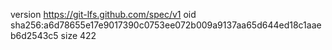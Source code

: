 version https://git-lfs.github.com/spec/v1
oid sha256:a6d78655e17e9017390c0753ee072b009a9137aa65d644ed18c1aaeb6d2543c5
size 422

